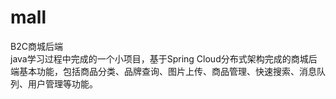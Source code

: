 # mall
B2C商城后端   
java学习过程中完成的一个小项目，基于Spring Cloud分布式架构完成的商城后端基本功能，包括商品分类、品牌查询、图片上传、商品管理、快速搜索、消息队列、用户管理等功能。
